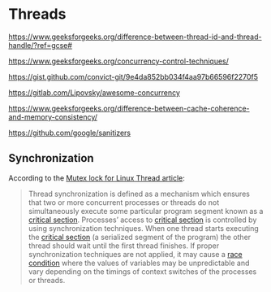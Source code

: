 # Threads
https://www.geeksforgeeks.org/difference-between-thread-id-and-thread-handle/?ref=gcse#

https://www.geeksforgeeks.org/concurrency-control-techniques/

https://gist.github.com/convict-git/9e4da852bb034f4aa97b66596f2270f5

https://gitlab.com/Lipovsky/awesome-concurrency

https://www.geeksforgeeks.org/difference-between-cache-coherence-and-memory-consistency/

https://github.com/google/sanitizers

## Synchronization

According to the [Mutex lock for Linux Thread article](https://www.geeksforgeeks.org/mutex-lock-for-linux-thread-synchronization/):

>Thread synchronization is defined as a mechanism which ensures that two or more concurrent processes or threads do not simultaneously execute some particular program segment known as a [critical section][1]. Processes’ access to [critical section][1] is controlled by using synchronization techniques. When one thread starts executing the [critical section][1] (a serialized segment of the program) the other thread should wait until the first thread finishes. If proper synchronization techniques are not applied, it may cause a [race condition][2] where the values of variables may be unpredictable and vary depending on the timings of context switches of the processes or threads.





[1]: https://www.geeksforgeeks.org/g-fact-70/
[2]: https://www.geeksforgeeks.org/implementing-race-condition-in-c/